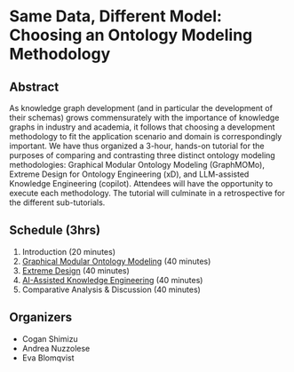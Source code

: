 # Same Data, Different Model: Choosing an Ontology Modeling Methodology

## Abstract
As knowledge graph development (and in particular the development of their schemas) grows commensurately with the importance of knowledge graphs in industry and academia, it follows that choosing a development methodology to fit the application scenario and domain is correspondingly important. We have thus organized a 3-hour, hands-on tutorial for the purposes of comparing and contrasting three distinct ontology modeling methodologies: Graphical Modular Ontology Modeling (GraphMOMo), Extreme Design for Ontology Engineering (xD), and LLM-assisted Knowledge Engineering (copilot). Attendees will have the opportunity to execute each methodology. The tutorial will culminate in a retrospective for the different sub-tutorials. 

## Schedule (3hrs)
1. Introduction (20 minutes)
2. [Graphical Modular Ontology Modeling](./sessions/graphical/graphical.md) (40 minutes)
3. [Extreme Design](./sessions/xd/xd.md) (40 minutes)
4. [AI-Assisted Knowledge Engineering](./sessions/copilot/copilot.md) (40 minutes)
5. Comparative Analysis & Discussion (40 minutes)

## Organizers
* Cogan Shimizu
* Andrea Nuzzolese
* Eva Blomqvist
